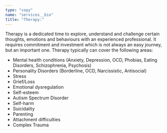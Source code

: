 ```yaml
---
type: "copy"
name: "services__bio"
title: "Therapy:"
---
```


Therapy is a dedicated time to explore, understand and challenge certain thoughts, emotions and behaviours with an experienced professional. It requires commitment and investment which is not always an easy journey, but an important one. Therapy typically can cover the following areas:

- Mental health conditions (Anxiety, Depression, OCD, Phobias, Eating Disorders, Schizophrenia, Psychosis)
- Personality Disorders (Borderline, OCD, Narcissistic, Antisocial)
- Stress
- Grief/Loss
- Emotional dysregulation
- Self-esteem
- Autism Spectrum Disorder
- Self-harm
- Suicidality
- Parenting
- Attachment difficulties
- Complex Trauma
